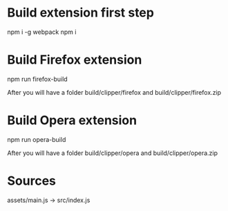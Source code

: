 # Build extension first step
npm i -g webpack
npm i

# Build Firefox extension
npm run firefox-build

After you will have a folder build/clipper/firefox and build/clipper/firefox.zip

# Build Opera extension
npm run opera-build

After you will have a folder build/clipper/opera and build/clipper/opera.zip



# Sources
assets/main.js -> src/index.js